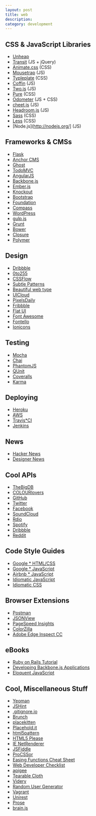 ```yaml
---
layout: post
title: web
description:
category: development
---
```


## CSS & JavaScript Libraries
* [Unheap](http://www.unheap.com/)
* [Transit](http://ricostacruz.com/jquery.transit/) (JS + jQuery)
* [Animate.css](https://github.com/daneden/animate.css) (CSS)
* [Mousetrap](http://craig.is/killing/mice) (JS)
* [Typleplate](http://typeplate.com/) (CSS)
* [Coffin](http://fat.github.io/coffin/) (JS)
* [Two.js](http://jonobr1.github.io/two.js/) (JS)
* [Pure](http://purecss.io/) (CSS)
* [Odometer](http://github.hubspot.com/odometer/docs/welcome/) (JS + CSS)
* [cheet.js](http://namuol.github.io/cheet.js/) (JS)
* [Headroom.js](http://wicky.nillia.ms/headroom.js/) (JS)
* [Sass](http://sass*lang.com/) (CSS)
* [Less](http://lesscss.org/) (CSS)
* [Node.js](http://nodejs.org/] (JS)
 
## Frameworks & CMSs
* [Flask](http://flask.pocoo.org/)
* [Anchor CMS](http://anchorcms.com/)
* [Ghost](https://ghost.org/)
* [TodoMVC](http://todomvc.com/)
* [AngularJS](https://angularjs.org/)
* [Backbone.js](http://backbonejs.org/)
* [Ember.js](http://emberjs.com/)
* [Knockout](http://knockoutjs.com/)
* [Bootstrap](http://getbootstrap.com/)
* [Foundation](http://foundation.zurb.com/)
* [Compass](http://compass*style.org/)
* [WordPress](http://wordpress.org/)
* [gulp.js](http://gulpjs.com/)
* [Grunt](http://gruntjs.com/)
* [Bower](http://bower.io/)
* [Closure](https://developers.google.com/closure/)
* [Polymer](http://www.polymer-project.org/)
 
## Design
* [Dribbble](https://dribbble.com/)
* [0to255](http://0to255.com/)
* [CSSFlow](http://www.cssflow.com/)
* [Subtle Patterns](http://subtlepatterns.com/)
* [Beautiful web type](http://hellohappy.org/beautiful*web*type/)
* [UICloud](http://ui*cloud.com/)
* [PixelsDaily](http://pixelsdaily.com/)
* [Fribbble](http://fribbble.com/)
* [Flat UI](http://designmodo.github.io/Flat*UI/)
* [Font Awesome](http://fortawesome.github.io/Font*Awesome/#)
* [Fontello](http://fontello.com/)
* [Ionicons](http://ionicons.com/)
 
## Testing
* [Mocha](http://visionmedia.github.io/mocha/)
* [Chai](http://chaijs.com/)
* [PhantomJS](http://phantomjs.org/)
* [QUnit](http://qunitjs.com/)
* [Coveralls](https://coveralls.io/)
* [Karma](http://karma-runner.github.io/0.12/index.html)
 
## Deploying
* [Heroku](https://www.heroku.com/)
* [AWS](http://aws.amazon.com/)
* [Travis*CI](https://travis*ci.org/)
* [Jenkins](http://jenkins*ci.org/)
 
## News
* [Hacker News](https://news.ycombinator.com/)
* [Designer News](https://news.layervault.com/)
 
## Cool APIs
* [TheBigDB](http://thebigdb.com/api)
* [COLOURlovers](http://www.colourlovers.com/api)
* [GitHub](https://developer.github.com/v3/)
* [Twitter](https://dev.twitter.com/)
* [Facebook](https://developers.facebook.com/)
* [SoundCloud](http://developers.soundcloud.com/)
* [Rdio](http://www.rdio.com/developers/docs/)
* [Spotify](https://developer.spotify.com/technologies/web*api/)
* [Dribbble](https://dribbble.com/api)
* [Reddit](http://www.reddit.com/dev/api)
 
## Code Style Guides
* [Google * HTML/CSS](http://google*styleguide.googlecode.com/svn/trunk/htmlcssguide.xml)
* [Google * JavaScript](https://google*styleguide.googlecode.com/svn/trunk/javascriptguide.xml)
* [Airbnb * JavaScript](https://github.com/airbnb/javascript)
* [Idiomatic JavaScript](https://github.com/rwaldron/idiomatic.js/)
* [Idiomatic CSS](https://github.com/necolas/idiomatic*css)
 
## Browser Extensions
* [Postman](http://www.getpostman.com/)
* [JSONView](https://chrome.google.com/webstore/detail/jsonview/chklaanhfefbnpoihckbnefhakgolnmc?hl=en*US)
* [PageSpeed Insights](https://chrome.google.com/webstore/detail/pagespeed*insights*by*goo/gplegfbjlmmehdoakndmohflojccocli?hl=en*US)
* [ColorZilla](https://chrome.google.com/webstore/detail/colorzilla/bhlhnicpbhignbdhedgjhgdocnmhomnp?hl=en*US)
* [Adobe Edge Inspect CC](https://chrome.google.com/webstore/detail/adobe*edge*inspect*cc/ijoeapleklopieoejahbpdnhkjjgddem?hl=en)
 
## eBooks
* [Ruby on Rails Tutorial](http://www.railstutorial.org/book)
* [Developing Backbone.js Applications](http://addyosmani.github.io/backbone*fundamentals/)
* [Eloquent JavaScript](http://eloquentjavascript.net/)
 
## Cool, Miscellaneous Stuff
* [Yeoman](http://yeoman.io/)
* [JSHint](http://jshint.com/)
* [.gitignore.io](http://www.gitignore.io/)
* [Brunch](http://brunch.io/)
* [placekitten](http://placekitten.com/)
* [Placehold.it](http://placehold.it/)
* [html5pattern](http://html5pattern.com/)
* [HTML5 Please](http://html5please.com/)
* [IE NetRenderer](http://netrenderer.com/)
* [JSFiddle](http://jsfiddle.net/)
* [ProCSSor](http://tools.maxcdn.com/procssor/)
* [Easing Functions Cheat Sheet](http://easings.net/#)
* [Web Developer Checklist](http://webdevchecklist.com/)
* [apigee](https://apigee.com/console/)
* [Tearable Cloth](http://codepen.io/suffick/pen/KrAwx)
* [Videry](http://www.videry.me/)
* [Random User Generator](http://randomuser.me/)
* [Vagrant](http://www.vagrantup.com/)
* [Unirest](Miscellaneous)
* [Prose](http://prose.io/)
* [brain.js](https://harthur.github.io/brain/)
